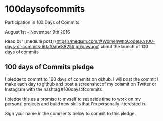 # 100daysofcommits
Participation in 100 Days of Commits

August 1st - November 9th 2016

Read our [medium post] (https://medium.com/@WomenWhoCodeDC/100-days-of-commits-60af0abe8825#.jp9pawugx) about the launch of 100 days of commits

## 100 days of Commits pledge
I pledge to commit to 100 days of commits on github. I will post the commit I make each day to github and post a screenshot of my commit on Twitter or Instagram with the hashtag #100daysofcommits.

I pledge this as a promise to myself to set aside time to work on my personal projects and build new skills that I'm personally interested in.

Sign your name in the comments below to commit to this pledge.

